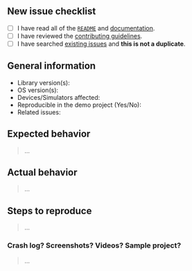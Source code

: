 ## New issue checklist
<!-- Before submitting this issue, make sure you have done the following -->

- [ ] I have read all of the [`README`](https://github.com/jessesquires/JSQWebViewController/blob/develop/README.md) and [documentation](http://www.jessesquires.com/JSQWebViewController/).
- [ ] I have reviewed the [contributing guidelines](https://github.com/jessesquires/HowToContribute).
- [ ] I have searched [existing issues](https://github.com/jessesquires/JSQWebViewController/issues?q=is%3Aissue+sort%3Acreated-desc) and **this is not a duplicate**.

## General information

- Library version(s):
- OS version(s):
- Devices/Simulators affected:
- Reproducible in the demo project (Yes/No):
- Related issues:

## Expected behavior

> ...

## Actual behavior

> ...

## Steps to reproduce

> ...

### Crash log? Screenshots? Videos? Sample project?

> ...
